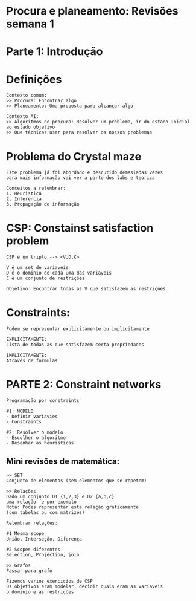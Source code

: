 # Procura e planeamento: Revisões semana 1

# Parte 1: Introdução

# Definições
```
Contexto comum: 
>> Procura: Encontrar algo
>> Planeamento: Uma proposta para alcançar algo

Contexto AI: 
>> Algoritmos de procura: Resolver um problema, ir do estado inicial ao estado objetivo
>> Que técnicas usar para resolver os nossos problemas
```

# Problema do Crystal maze
```
Este problema já foi abordado e descutido demasiadas vezes
para mais informação vai ver a parte dos labs e teorica

Conceitos a relembrar:
1. Heuristica
2. Inferencia
3. Propagação de informação
```

# CSP: Constainst satisfaction problem
```
CSP é um triplo --> <V,D,C>

V é um set de variaveis
D é o dominio de cada uma das variaveis
C é um conjunto de restrições

Objetivo: Encontrar todas as V que satisfazem as restrições
```

# Constraints:

```
Podem se representar explicitamente ou implicitamente

EXPLICITAMENTE:
Lista de todas as que satisfazem certa propriedades

IMPLICITAMENTE: 
Através de formulas
```

# PARTE 2: Constraint networks

```
Programação por constraints 

#1: MODELO
- Definir variavies
- Constraints

#2: Resolver o modelo
- Escolher o algoritmo
- Desenhar as heuristicas
```

## Mini revisões de matemática: 

```
>> SET
Conjunto de elementos (sem elementos que se repetem)

>> Relações
Dado um conjunto D1 {1,2,3} e D2 {a,b,c}
uma relação ´e por exemplo 
Nota: Podes representar esta relação graficamente
(com tabelas ou com matrizes)

Relembrar relações:

#1 Mesma scope
União, Interseção, Diferença

#2 Scopes diferentes
Selection, Projection, join

>> Grafos
Passar para grafo 

Fizemos varios exercicios de CSP 
Os objetivos eram modelar, decidir quais eram as variaveis
o dominio e as restrições
```


